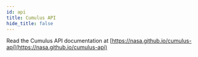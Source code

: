 ```yaml
---
id: api
title: Cumulus API
hide_title: false
---
```


Read the Cumulus API documentation at [https://nasa.github.io/cumulus-api](https://nasa.github.io/cumulus-api)
